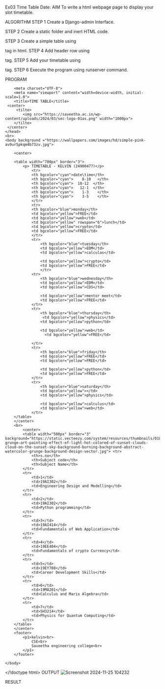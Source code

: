 Ex03 Time Table
Date:
AIM
To write a html webpage page to display your slot timetable.

ALGORITHM
STEP 1
Create a Django-admin Interface.

STEP 2
Create a static folder and inert HTML code.

STEP 3
Create a simple table using

tag in html.
STEP 4
Add header row using

tag.
STEP 5
Add your timetable using

tag.
STEP 6
Execute the program using runserver command.

PROGRAM
<!doctype html>
<html lang="en">
    <head>
        
        <meta charset="UTF-8">
        <meta name="viewport" content="width=device-width, initial-scale=1.0">
        <title>TIME TABLE</title>
     <center>  
         <tilte>
            <img src="https://saveetha.ac.in/wp-content/uploads/2024/03/sec-logo-01as.png" width="1000px">
        </tilte>
     </center>
    </head>
    <br>
    <body background ="https://wallpapers.com/images/hd/simple-pink-av9ur5pkqm4b73zv.jpg">
        
        <center>  
          
        <table width="700px" border="3">
            <p> TIMETABLE - KELVIN (24900477)</p>
                <tr>
                <th bgcolor="cyan">date\time</th>
                <th bgcolor="cyan">    8-10   </th>
                <th bgcolor="cyan">  10-12  </th>
                <th bgcolor="cyan">   12-1  </th>
                <th bgcolor="cyan">    1-3    </th>
                <th bgcolor="cyan">    3-5    </th>
                </tr>
                <tr>
                <th bgcolor="blue">monday</th>
                <td bgcolor="yellow">FREE</td>
                <td bgcolor="yellow">web</td>
                <td bgcolor="yellow" rowspan="6">lunch</td>
                <td bgcolor="yellow">crypto</td>
                <td bgcolor="yellow">FREE</td>
                </tr>
                <tr>
                    <th bgcolor="blue">tuesday</th>
                    <td bgcolor="yellow">EDM</td>
                    <td bgcolor="yellow">calculas</td>
            
                    <td bgcolor="yellow">crypto</td>
                    <td bgcolor="yellow">FREE</td>
                    </tr>
                <tr>
                    <th bgcolor="blue">wednesday</th>
                    <td bgcolor="yellow">EDM</td>
                    <td bgcolor="yellow">CDS</td>
            
                    <td bgcolor="yellow">mentor meet</td>
                    <td bgcolor="yellow">FREE</td>
                </tr>   
                <tr>
                    <th bgcolor="blue">thursday</th>
                     <td bgcolor="yellow">physics</td>
                    <td bgcolor="yellow">python</td>
            
                    <td bgcolor="yellow">web</td>
                      <td bgcolor="yellow">FREE</td>
                    
                </tr> 
                <tr>
                    <th bgcolor="blue">friday</th>
                    <td bgcolor="yellow">FREE</td>
                    <td bgcolor="yellow">FREE</td>
            
                    <td bgcolor="yellow">python</td>
                    <td bgcolor="yellow">FREE</td>
                </tr>   
                <tr>
                    <th bgcolor="blue">saturday</th>
                    <td bgcolor="yellow"></td>
                    <td bgcolor="yellow">physics</td>
            
                    <td bgcolor="yellow">calculus</td>
                    <td bgcolor="yellow">web</td>
                </tr>
        </table>
        </center>
        <br>
            <center>
            <table width="500px" border="3" background="https://static.vecteezy.com/system/resources/thumbnails/018/800/338/small/colorful-grunge-art-painting-effect-of-light-hot-colored-of-sunset-clouds-cloud-on-the-sunset-sky-background-burning-background-abstract-watercolor-grunge-background-design-vector.jpg"> <tr>
                <th>s.no</th>
                <th>Subject code</th>
                <th>Subject Name</th>
            </tr>
            <tr>
                <td>1</td>
                <td>19AI302</td>
                <td>Engineering Design and Modelling</td>
            </tr>
            <tr>
                <td>2</td>
                <td>19AI302</td>
                <td>Python programming</td>
            </tr>
            <tr>
                <td>3</td>
                <td>19AI414</td>
                <td>Fundamentals of Web Application</td>
            </tr>
            <tr>
                <td>4</td>
                <td>19EE404</td>
                <td>Fundamentals of crypto Currency</td>
            </tr>
            <tr>
                <td>5</td>
                <td>19EY708</td>
                <td>Career Development Skills</td>
            </tr>
            <tr>
                <td>6</td>
                <td>19MA201</td>
                <td>Calculus and Marix Algebra</td>
            </tr>
            <tr>
                <td>7</td>
                <td>SH3214</td>
                <td>Physics for Quantum Computing</td>
            </tr>
        </table>                                                                                                                                                                                                
        </center>
        <footer>
            <p1>kelvin<br>
                CSE<br>
                Saveetha engineering college<br>
            </p1>
        </footer>
        
    </body>
</!doctype html>
OUTPUT
![Screenshot 2024-11-25 104232](https://github.com/user-attachments/assets/2a9e9ec2-f5b0-4086-b855-8571b18e4cc1)

RESULT

